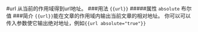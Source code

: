 #url
从当前的作用域得到url地址。
###用法
`{{url}}`
#####属性
`absolute` 布尔值
###简介
`{{url}}`能在文章的作用域内输出当前文章的相对地址。
你可以可以传入参数使它输出绝对地址，例如`{{url absolute="true"}}`